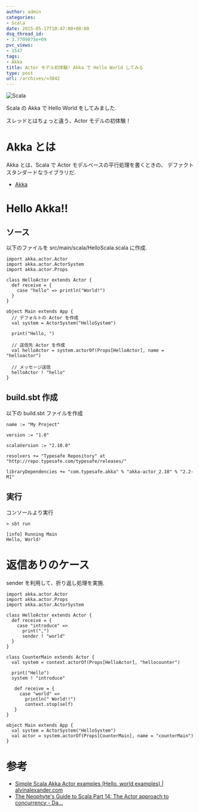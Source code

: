 ```yaml
---
author: admin
categories:
- Scala
date: 2015-05-17T10:47:00+00:00
dsq_thread_id:
- 3.7709873e+09
pvc_views:
- 1547
tags:
- Akka
title: Actor モデル初体験! Akka で Hello World してみる
type: post
url: /archives/=3842
---
```


<img alt="Scala" src="http://futurismo.biz/wp-content/uploads/wpid-scala.gif"/>

Scala の Akka で Hello World をしてみました.

スレッドとはちょっと違う、Actor モデルの初体験！

Akka とは
=========

Akka とは、Scala で Actor モデルベースの平行処理を書くときの、
デファクトスタンダードなライブラリだ.

-   [Akka](http://akka.io/)

Hello Akka!!
============

ソース
------

以下のファイルを src/main/scala/HelloScala.scala に作成.

``` {.scala}
import akka.actor.Actor
import akka.actor.ActorSystem
import akka.actor.Props

class HelloActor extends Actor {
  def receive = {
    case "hello" => println("World!")
  }
}

object Main extends App {
  // デフォルトの Actor を作成
  val system = ActorSystem("HelloSystem")

  print("Hello, ")

  // 送信先 Actor を作成
  val helloActor = system.actorOf(Props[HelloActor], name = "helloactor")

  // メッセージ送信
  helloActor ! "hello"
}
```

build.sbt 作成
--------------

以下の build.sbt ファイルを作成

``` {.scala}
name := "My Project"

version := "1.0"

scalaVersion := "2.10.0"

resolvers += "Typesafe Repository" at "http://repo.typesafe.com/typesafe/releases/"

libraryDependencies += "com.typesafe.akka" % "akka-actor_2.10" % "2.2-M1"
```

実行
----

コンソールより実行

``` {.bash}
> sbt run

[info] Running Main 
Hello, World!
```

返信ありのケース
================

sender を利用して、折り返し処理を実施.

``` {.scala}
import akka.actor.Actor
import akka.actor.Props
import akka.actor.ActorSystem

class HelloActor extends Actor {
  def receive = {
    case "introduce" => 
      print(",")
      sender ! "world"
  }
}

class CounterMain extends Actor {
  val system = context.actorOf(Props[HelloActor], "hellocounter")

  print("Hello")
  system ! "introduce"

   def receive = {
     case "world" =>
       println(" World!!")
       context.stop(self)
   }
}

object Main extends App {
  val system = ActorSystem("HelloSystem")
  val actor = system.actorOf(Props[CounterMain], name = "counterMain")
}
```

参考
====

-   [Simple Scala Akka Actor examples (Hello, world examples) |
    alvinalexander.com](http://alvinalexander.com/scala/simple-scala-akka-actor-examples-hello-world-actors#)
-   [The Neophyte's Guide to Scala Part 14: The Actor approach to
    concurrency -
    Da...](http://danielwestheide.com/blog/2013/02/27/the-neophytes-guide-to-scala-part-14-the-actor-approach-to-concurrency.html#)

